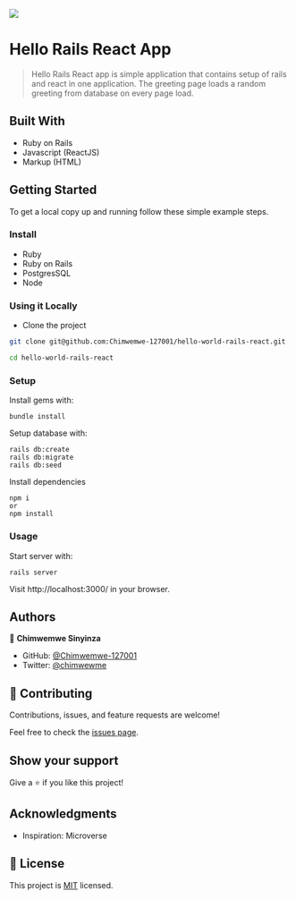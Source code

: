 ![](https://img.shields.io/badge/Chimwemwe--127001-blueviolet)

# Hello Rails React App

> Hello Rails React app is simple application that contains setup of rails and react in one application. The greeting page loads a random greeting from database on every page load.

## Built With

- Ruby on Rails
- Javascript (ReactJS)
- Markup (HTML)

## Getting Started

To get a local copy up and running follow these simple example steps.

### Install
- Ruby
- Ruby on Rails
- PostgresSQL
- Node

### Using it Locally

- Clone the project

```sh
git clone git@github.com:Chimwemwe-127001/hello-world-rails-react.git

cd hello-world-rails-react

```

### Setup

Install gems with:

```
bundle install
```

Setup database with:

```
rails db:create
rails db:migrate
rails db:seed
```

Install dependencies

```
npm i 
or
npm install
```

### Usage

Start server with:

```
rails server
```

Visit http://localhost:3000/ in your browser.

## Authors

👤 **Chimwemwe Sinyinza**

- GitHub: [@Chimwemwe-127001](https://github.com/Chimwemwe-127001)
- Twitter: [@chimwewme](https://twitter.com/chimwewme)

## 🤝 Contributing

Contributions, issues, and feature requests are welcome!

Feel free to check the [issues page](https://github.com/chimwemwe-127001/hello-world-rails-react/issues).

## Show your support

Give a ⭐️ if you like this project!

## Acknowledgments

- Inspiration: Microverse

## 📝 License

This project is [MIT](./LICENSE.md) licensed.